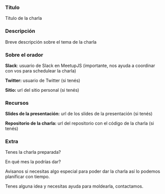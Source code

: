 ### Título
Título de la charla

### Descripción
Breve descripción sobre el tema de la charla

### Sobre el orador
**Slack**: usuario de Slack en MeetupJS (importante, nos ayuda a coordinar con vos para schedulear la charla)

**Twitter:** usuario de Twitter (si tenés)

**Sitio:** url del sitio personal (si tenés)

### Recursos
**Slides de la presentación:** url de los slides de la presentación (si tenés)

**Repositorio de la charla:** url del repositorio con el código de la charla (si tenés)

### Extra
Tenes la charla preparada?

En qué mes la podrías dar?

Avisanos si necesitas algo especial para poder dar la charla así lo podemos planificar con tiempo.

Tenes alguna idea y necesitas ayuda para moldearla, contactamos.
